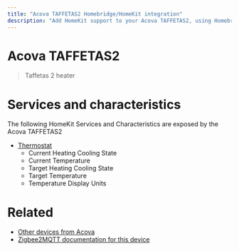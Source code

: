 ```yaml
---
title: "Acova TAFFETAS2 Homebridge/HomeKit integration"
description: "Add HomeKit support to your Acova TAFFETAS2, using Homebridge, Zigbee2MQTT and homebridge-z2m."
---
```

<!---
This file has been GENERATED using src/docgen/docgen.ts
DO NOT EDIT THIS FILE MANUALLY!
-->
# Acova TAFFETAS2
> Taffetas 2 heater


# Services and characteristics
The following HomeKit Services and Characteristics are exposed by
the Acova TAFFETAS2

* [Thermostat](../../climate.md)
  * Current Heating Cooling State
  * Current Temperature
  * Target Heating Cooling State
  * Target Temperature
  * Temperature Display Units


# Related
* [Other devices from Acova](../index.md#acova)
* [Zigbee2MQTT documentation for this device](https://www.zigbee2mqtt.io/devices/TAFFETAS2.html)